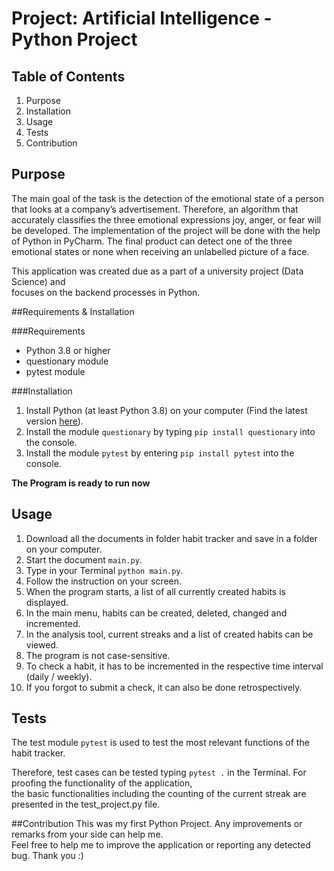 # Project: Artificial Intelligence - Python Project 

## Table of Contents
1. Purpose
2. Installation
3. Usage
4. Tests
5. Contribution

## Purpose
The main goal of the task is the detection of the emotional state of a person that looks at a company’s
advertisement. Therefore, an algorithm that accurately classifies the three emotional expressions
joy, anger, or fear will be developed. The implementation of the project will be done with the help of
Python in PyCharm. The final product can detect one of the three emotional states or none when
receiving an unlabelled picture of a face.

This application was created due as a part of a university project (Data Science) and \
focuses on the backend processes in Python. 

##Requirements & Installation

###Requirements
- Python 3.8 or higher
- questionary module
- pytest module

###Installation
1. Install Python (at least Python 3.8) on your computer
(Find the latest version [here](https://www.python.org/downloads/)).
2. Install the module ```questionary``` by typing ```pip install questionary``` into the console.
3. Install the module ```pytest``` by entering ```pip install pytest``` into the console.


**The Program is ready to run now**

## Usage

1. Download all the documents in folder habit tracker and save in a folder on your computer.
2. Start the document ```main.py```.
3. Type in your Terminal ```python main.py```.
4. Follow the instruction on your screen.
5. When the program starts, a list of all currently created habits is displayed.
6. In the main menu, habits can be created, deleted, changed and incremented.
7. In the analysis tool, current streaks and a list of created habits can be viewed.
8. The program is not case-sensitive.
9. To check a habit, it has to be incremented in the respective time interval (daily / weekly).
10. If you forgot to submit a check, it can also be done retrospectively.


## Tests

The test module ```pytest``` is used to test the most relevant functions of the habit tracker.

Therefore, test cases can be tested typing ```pytest .``` in the Terminal.
For proofing the functionality of the application, \
the basic functionalities including the counting
of the current streak are presented in the test_project.py file.

##Contribution
This was my first Python Project. Any improvements or remarks from your side can help me. \
Feel free to help me to improve the application or reporting any detected bug. Thank you :)
